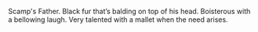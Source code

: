 Scamp's Father. Black fur that’s balding on top of his head. Boisterous with a bellowing laugh. Very talented with a mallet when the need arises.